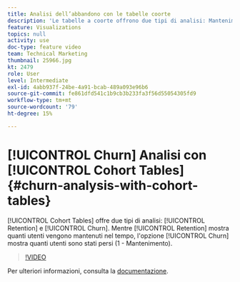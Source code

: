 ```yaml
---
title: Analisi dell’abbandono con le tabelle coorte
description: 'Le tabelle a coorte offrono due tipi di analisi: Mantenimento e abbandono. Mentre Mantenimento mostra quanti utenti vengono mantenuti nel tempo, l’opzione Churn (Abbandono) mostra quanti utenti sono stati persi (1 - Mantenimento).'
feature: Visualizations
topics: null
activity: use
doc-type: feature video
team: Technical Marketing
thumbnail: 25966.jpg
kt: 2479
role: User
level: Intermediate
exl-id: 4abb937f-24be-4a91-bcab-489a093e96b6
source-git-commit: fe861dfd541c1b9cb3b233fa3f56d55054305fd9
workflow-type: tm+mt
source-wordcount: '79'
ht-degree: 15%

---
```


# [!UICONTROL Churn] Analisi con  [!UICONTROL Cohort Tables] {#churn-analysis-with-cohort-tables}

[!UICONTROL Cohort Tables] offre due tipi di analisi:  [!UICONTROL Retention] e  [!UICONTROL Churn]. Mentre [!UICONTROL Retention] mostra quanti utenti vengono mantenuti nel tempo, l&#39;opzione [!UICONTROL Churn] mostra quanti utenti sono stati persi (1 - Mantenimento).

>[!VIDEO](https://video.tv.adobe.com/v/25966/?quality=12)

Per ulteriori informazioni, consulta la [documentazione](https://experienceleague.adobe.com/docs/analytics/analyze/analysis-workspace/visualizations/cohort-table/cohort-analysis.html?lang=en).
